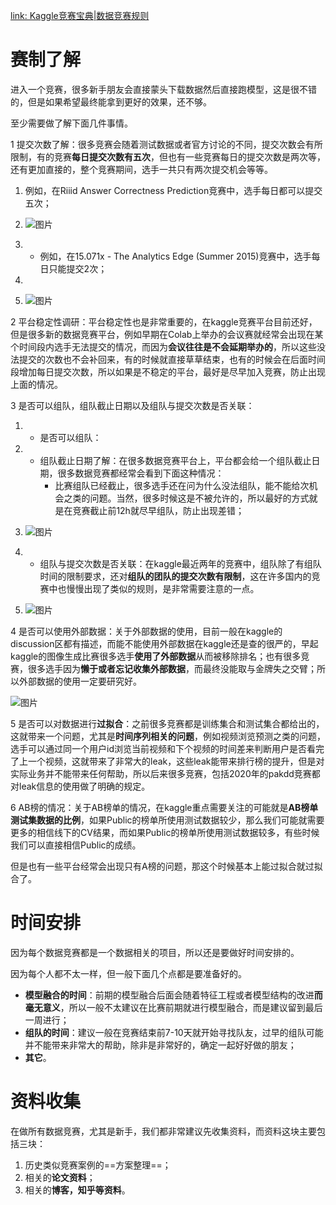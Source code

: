 [link: Kaggle竞赛宝典|数据竞赛规则](https://mp.weixin.qq.com/s?__biz=Mzk0NDE5Nzg1Ng==&mid=2247492527&idx=1&sn=c57b270396a578d8507c9ca66765ef6e&chksm=c32afa20f45d7336fdd15d83f991b79a7f9406708224e85a89dc0efbd5616e58037d04f3a2eb&scene=21#wechat_redirect)



# 赛制了解

进入一个竞赛，很多新手朋友会直接蒙头下载数据然后直接跑模型，这是很不错的，但是如果希望最终能拿到更好的效果，还不够。

至少需要做了解下面几件事情。

1 提交次数了解：很多竞赛会随着测试数据或者官方讨论的不同，提交次数会有所限制，有的竞赛**每日提交次数有五次**，但也有一些竞赛每日的提交次数是两次等，还有更加直接的，整个竞赛期间，选手一共只有两次提交机会等等。

1. 例如，在Riiid Answer Correctness Prediction竞赛中，选手每日都可以提交五次；

2. ![图片](https://mmbiz.qpic.cn/mmbiz_jpg/ZQhHsg2x8fibrf66TMsHEngWyMqMibicnTSBvw2PmgZibWU17Sa5eJWULRzCBzlADLaJ2STvXufBricLX0RibKPqknOw/640?wx_fmt=jpeg&tp=webp&wxfrom=5&wx_lazy=1&wx_co=1)

3. - 例如，在15.071x - The Analytics Edge (Summer 2015)竞赛中，选手每日只能提交2次；

4. 

5. ![图片](https://mmbiz.qpic.cn/mmbiz_jpg/ZQhHsg2x8fibrf66TMsHEngWyMqMibicnTSDxwS5dtL3mrdibYW7Llvlfr6DsJGsEQ7dySnZjEtkAJx2SibweoicLHpw/640?wx_fmt=jpeg&tp=webp&wxfrom=5&wx_lazy=1&wx_co=1)

2 平台稳定性调研：平台稳定性也是非常重要的，在kaggle竞赛平台目前还好，但是很多新的数据竞赛平台，例如早期在Colab上举办的会议赛就经常会出现在某个时间段内选手无法提交的情况，而因为**会议往往是不会延期举办的**，所以这些没法提交的次数也不会补回来，有的时候就直接草草结束，也有的时候会在后面时间段增加每日提交次数，所以如果是不稳定的平台，最好是尽早加入竞赛，防止出现上面的情况。



3 是否可以组队，组队截止日期以及组队与提交次数是否关联：

1. - 是否可以组队：

2. - 组队截止日期了解：在很多数据竞赛平台上，平台都会给一个组队截止日期，很多数据竞赛都经常会看到下面这种情况：
     - 比赛组队已经截止，很多选手还在问为什么没法组队，能不能给次机会之类的问题。当然，很多时候这是不被允许的，所以最好的方式就是在竞赛截止前12h就尽早组队，防止出现差错；

3. ![图片](https://mmbiz.qpic.cn/mmbiz_jpg/ZQhHsg2x8fibrf66TMsHEngWyMqMibicnTShtmtiagT3ymAYuydAHKmicQYjBViaAYicxSRvKuiaib2dZeFBibasNuTDPBAA/640?wx_fmt=jpeg&tp=webp&wxfrom=5&wx_lazy=1&wx_co=1)

4. - 组队与提交次数是否关联：在kaggle最近两年的竞赛中，组队除了有组队时间的限制要求，还对**组队的团队的提交次数有限制**，这在许多国内的竞赛中也慢慢出现了类似的规则，是非常需要注意的一点。

5. ![图片](https://mmbiz.qpic.cn/mmbiz_jpg/ZQhHsg2x8fibrf66TMsHEngWyMqMibicnTSCLic8hg6YCtDSQtu2DMyoeDqjMX81JzIiaiaNdXGxWAXsvyE8rZGLxSYQ/640?wx_fmt=jpeg&tp=webp&wxfrom=5&wx_lazy=1&wx_co=1)

4 是否可以使用外部数据：关于外部数据的使用，目前一般在kaggle的discussion区都有描述，而能不能使用外部数据在kaggle还是查的很严的，早起kaggle的图像生成比赛很多选手**使用了外部数据**从而被移除排名；也有很多竞赛，很多选手因为**懒于或者忘记收集外部数据**，而最终没能取与金牌失之交臂；所以外部数据的使用一定要研究好。

![图片](https://mmbiz.qpic.cn/mmbiz_jpg/ZQhHsg2x8fibrf66TMsHEngWyMqMibicnTSTqhRo2vhc5RsrQxiaa7aSrLAfQbfibr7p2u0p9ycvwDF1JaZAe6NibGrA/640?wx_fmt=jpeg&tp=webp&wxfrom=5&wx_lazy=1&wx_co=1)

5 是否可以对数据进行**过拟合**：之前很多竞赛都是训练集合和测试集合都给出的，这就带来一个问题，尤其是**时间序列相关的问题**，例如视频浏览预测之类的问题，选手可以通过同一个用户id浏览当前视频和下个视频的时间差来判断用户是否看完了上一个视频，这就带来了非常大的leak，这些leak能带来排行榜的提升，但是对实际业务并不能带来任何帮助，所以后来很多竞赛，包括2020年的pakdd竞赛都对leak信息的使用做了明确的规定。

6 AB榜的情况：关于AB榜单的情况，在kaggle重点需要关注的可能就是**AB榜单测试集数据的比例**，如果Public的榜单所使用测试数据较少，那么我们可能就需要更多的相信线下的CV结果，而如果Public的榜单所使用测试数据较多，有些时候我们可以直接相信Public的成绩。

但是也有一些平台经常会出现只有A榜的问题，那这个时候基本上能过拟合就过拟合了。



# 时间安排

因为每个数据竞赛都是一个数据相关的项目，所以还是要做好时间安排的。

因为每个人都不太一样，但一般下面几个点都是要准备好的。

- **模型融合的时间**：前期的模型融合后面会随着特征工程或者模型结构的改进**而毫无意义**，所以一般不太建议在比赛前期就进行模型融合，而是建议留到最后一周进行；
- **组队的时间**：建议一般在竞赛结束前7-10天就开始寻找队友，过早的组队可能并不能带来非常大的帮助，除非是非常好的，确定一起好好做的朋友；
- **其它**。



# 资料收集

在做所有数据竞赛，尤其是新手，我们都非常建议先收集资料，而资料这块主要包括三块：

1. 历史类似竞赛案例的==方案整理==；
2. 相关的**论文资料**；
3. 相关的**博客，知乎等资料**。